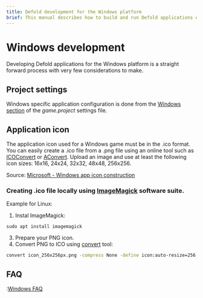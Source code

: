 ```yaml
---
title: Defold development for the Windows platform
brief: This manual describes how to build and run Defold applications on Windows
---
```


# Windows development

Developing Defold applications for the Windows platform is a straight forward process with very few considerations to make.

## Project settings

Windows specific application configuration is done from the [Windows section](/manuals/project-settings/#windows) of the *game.project* settings file.

## Application icon

The application icon used for a Windows game must be in the .ico format. You can easily create a .ico file from a .png file using an online tool such as [ICOConvert](https://www.icoconverter.com/) or [AConvert](https://www.aconvert.com/icon/png-to-ico/). Upload an image and use at least the following icon sizes: 16x16, 24x24, 32x32, 48x48, 256x256.

Source: [Microsoft - Windows app icon construction](https://learn.microsoft.com/en-us/windows/apps/design/style/iconography/app-icon-construction#icon-sizes-win32)

### Creating .ico file locally using [ImageMagick](https://www.imagemagick.org/) software suite.
Example for Linux:
1. Instal ImageMagick:
```
sudo apt install imagemagick
```
3. Prepare your PNG icon.
4. Convert PNG to ICO using [convert](https://www.imagemagick.org/script/convert.php) tool:
```bash
convert icon_256x256px.png -compress None -define icon:auto-resize=256,128,96,64,48,32,24,16 favicon.ico
```

## FAQ
:[Windows FAQ](../shared/windows-faq.md)
